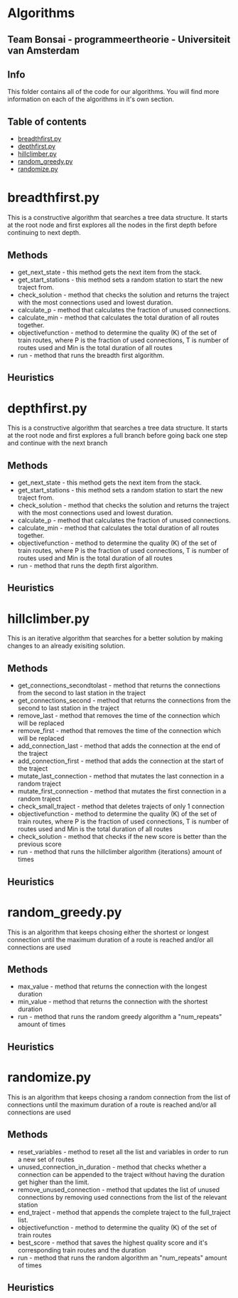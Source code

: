 # Algorithms
## Team Bonsai - programmeertheorie - Universiteit van Amsterdam

## Info
This folder contains all of the code for our algorithms.
You will find more information on each of the algorithms in it's own section.

## Table of contents

* [breadthfirst.py](#breadthfirst.py)
* [depthfirst.py](#depthfirst.py)
* [hillclimber.py](#hillclimber.py)
* [random_greedy.py](#random_greedy.py)
* [randomize.py](#randomize.py)

# breadthfirst.py
This is a constructive algorithm that searches a tree data structure. It starts at the root node and first explores all the nodes in the first depth before continuing to next depth.
## Methods
* get_next_state - this method gets the next item from the stack.
* get_start_stations - this method sets a random station to start the new traject from.
* check_solution - method that checks the solution and returns the traject with the most connections used and lowest duration.
* calculate_p - method that calculates the fraction of unused connections.
* calculate_min - method that calculates the total duration of all routes together.
* objectivefunction - method to determine the quality (K) of the set of train routes, where P is the fraction of used connections, T is number of routes used and Min is the total duration of all routes
* run - method that runs the breadth first algorithm.
## Heuristics

# depthfirst.py
This is a constructive algorithm that searches a tree data structure. It starts at the root node and first explores a full branch before going back one step and continue with the next branch
## Methods
* get_next_state - this method gets the next item from the stack.
* get_start_stations - this method sets a random station to start the new traject from.
* check_solution - method that checks the solution and returns the traject with the most connections used and lowest duration.
* calculate_p - method that calculates the fraction of unused connections.
* calculate_min - method that calculates the total duration of all routes together.
* objectivefunction - method to determine the quality (K) of the set of train routes, where P is the fraction of used connections, T is number of routes used and Min is the total duration of all routes
* run - method that runs the depth first algorithm.
## Heuristics

# hillclimber.py
This is an iterative algorithm that searches for a better solution by making changes to an already exisiting solution.
## Methods
* get_connections_secondtolast - method that returns the connections from the second to last station in the traject
* get_connections_second - method that returns the connections from the second to last station in the traject
* remove_last - method that removes the time of the connection which will be replaced
* remove_first - method that removes the time of the connection which will be replaced
* add_connection_last - method that adds the connection at the end of the traject
* add_connection_first - method that adds the connection at the start of the traject
* mutate_last_connection - method that mutates the last connection in a random traject
* mutate_first_connection - method that mutates the first connection in a random traject
* check_small_traject - method that deletes trajects of only 1 connection
* objectivefunction - method to determine the quality (K) of the set of train routes, where P is the fraction of used connections, T is number of routes used and Min is the total duration of all routes
* check_solution - method that checks if the new score is better than the previous score
* run - method that runs the hillclimber algorithm {iterations} amount of times
## Heuristics

# random_greedy.py
This is an algorithm that keeps chosing either the shortest or longest connection until the maximum duration of a route is reached and/or all connections are used
## Methods
* max_value - method that returns the connection with the longest duration
* min_value - method that returns the connection with the shortest duration
* run - method that runs the random greedy algorithm a "num_repeats" amount of times
## Heuristics

# randomize.py
This is an algorithm that keeps chosing a random connection from the list of connections until the maximum duration of a route is reached and/or all connections are used
## Methods
* reset_variables - method to reset all the list and variables in order to run a new set of routes
* unused_connection_in_duration - method that checks whether a connection can be appended to the traject without having the duration get higher than the limit.
* remove_unused_connection - method that updates the list of unused connections by removing used connections from the list of the relevant station
* end_traject - method that appends the complete traject to the full_traject list.
* objectivefunction - method to determine the quality (K) of the set of train routes
* best_score - method that saves the highest quality score and it's corresponding train routes and the duration
* run - method that runs the random algorithm an "num_repeats" amount of times
## Heuristics
